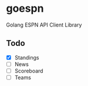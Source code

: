 # goespn
Golang ESPN API Client Library

## Todo
* [x] Standings
* [ ] News
* [ ] Scoreboard
* [ ] Teams
